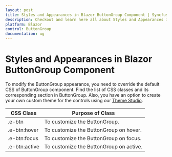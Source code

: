 ```yaml
---
layout: post
title: Styles and Appearances in Blazor ButtonGroup Component | Syncfusion
description: Checkout and learn here all about Styles and Appearances in Syncfusion Blazor ButtonGroup component and more.
platform: Blazor
control: ButtonGroup
documentation: ug
---
```


# Styles and Appearances in Blazor ButtonGroup Component

To modify the ButtonGroup appearance, you need to override the default CSS of ButtonGroup component. Find the list of CSS classes and its corresponding section in ButtonGroup. Also, you have an option to create your own custom theme for the controls using our [Theme Studio](https://blazor.syncfusion.com/themestudio/?theme=bootstrap5).

|CSS Class | Purpose of Class |
|-----|-----|
|.e-btn|To customize the ButtonGroup.|
|.e-btn:hover|To customize the ButtonGroup on hover.|
|.e-btn:focus|To customize the ButtonGroup on focus.|
|.e-btn:active|To customize the ButtonGroup on active.|